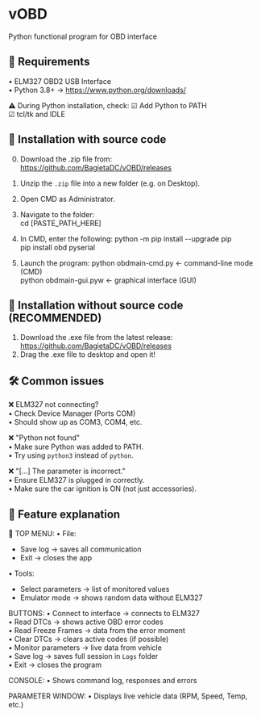 
# vOBD

Python functional program for OBD interface



## 🔧 Requirements
• ELM327 OBD2 USB Interface  
• Python 3.8+ → https://www.python.org/downloads/

⚠️ During Python installation, check:
☑ Add Python to PATH  
☑ tcl/tk and IDLE
## 💾 Installation with source code
0. Download the .zip file from: https://github.com/BagietaDC/vOBD/releases
1. Unzip the `.zip` file into a new folder (e.g. on Desktop).  
2. Open CMD as Administrator.  
3. Navigate to the folder:  
   cd [PASTE_PATH_HERE]

4. In CMD, enter the following:
   python -m pip install --upgrade pip  
   pip install obd pyserial

5. Launch the program:
   python obdmain-cmd.py    ← command-line mode (CMD)  
   python obdmain-gui.pyw    ← graphical interface (GUI)

## 💾 Installation without source code (RECOMMENDED)
1. Download the .exe file from the latest release: https://github.com/BagietaDC/vOBD/releases
2. Drag the .exe file to desktop and open it!
   
## 🛠 Common issues
❌ ELM327 not connecting?  
• Check Device Manager (Ports COM)  
• Should show up as COM3, COM4, etc.

❌ "Python not found"  
• Make sure Python was added to PATH.  
• Try using `python3` instead of `python`.

❌ "[…] The parameter is incorrect."  
• Ensure ELM327 is plugged in correctly.  
• Make sure the car ignition is ON (not just accessories).
## 🧰 Feature explanation
🧾 TOP MENU:
• File:
  - Save log → saves all communication  
  - Exit → closes the app

• Tools:
  - Select parameters → list of monitored values  
  - Emulator mode → shows random data without ELM327

BUTTONS:
• Connect to interface → connects to ELM327  
• Read DTCs → shows active OBD error codes  
• Read Freeze Frames → data from the error moment  
• Clear DTCs → clears active codes (if possible)  
• Monitor parameters → live data from vehicle  
• Save log → saves full session in `Logs` folder  
• Exit → closes the program

CONSOLE:
• Shows command log, responses and errors

PARAMETER WINDOW:
• Displays live vehicle data (RPM, Speed, Temp, etc.)
